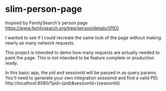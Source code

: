 # slim-person-page

Inspired by FamilySearch's person page https://www.familysearch.org/tree/person/details/{PID}

I wanted to see if I could recreate the same look of the page without making nearly as many network requests.

This project is intended to demo how many requests are actually needed to paint the page.
This is not intended to be feature complete or production ready.

In this basic app, the pid and sessionId will be passed in as query params.
You'll need to generate your own integration sessionid and find a valid PID.
http://localhost:8080/?pid={pid}&sessionId={sessionId}